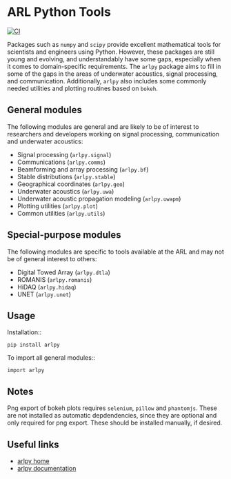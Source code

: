 # ARL Python Tools

[![CI](https://github.com/org-arl/arlpy/workflows/CI/badge.svg)](https://github.com/org-arl/arlpy/actions)

Packages such as `numpy` and `scipy` provide excellent mathematical tools for
scientists and engineers using Python. However, these packages are still young
and evolving, and understandably have some gaps, especially when it comes to
domain-specific requirements. The `arlpy` package aims to fill in some of the
gaps in the areas of underwater acoustics, signal processing, and communication.
Additionally, `arlpy` also includes some commonly needed utilities and plotting
routines based on `bokeh`.

## General modules

The following modules are general and are likely to be of interest to researchers
and developers working on signal processing, communication and underwater acoustics:

* Signal processing (`arlpy.signal`)
* Communications (`arlpy.comms`)
* Beamforming and array processing (`arlpy.bf`)
* Stable distributions (`arlpy.stable`)
* Geographical coordinates (`arlpy.geo`)
* Underwater acoustics (`arlpy.uwa`)
* Underwater acoustic propagation modeling (`arlpy.uwapm`)
* Plotting utilities (`arlpy.plot`)
* Common utilities (`arlpy.utils`)

## Special-purpose modules

The following modules are specific to tools available at the ARL and may not be of
general interest to others:

* Digital Towed Array (`arlpy.dtla`)
* ROMANIS (`arlpy.romanis`)
* HiDAQ (`arlpy.hidaq`)
* UNET (`arlpy.unet`)

## Usage

Installation::
```
pip install arlpy
```

To import all general modules::
```
import arlpy
```

## Notes

Png export of bokeh plots requires `selenium`, `pillow` and `phantomjs`. These are not
installed as automatic depdendencies, since they are optional and only required
for png export. These should be installed manually, if desired.

## Useful links

* [arlpy home](https://github.com/org-arl/arlpy)
* [arlpy documentation](https://arlpy.readthedocs.io/en/latest/)
